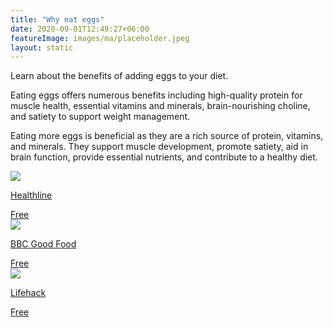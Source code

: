 ```yaml
---
title: "Why eat eggs"
date: 2020-09-01T12:49:27+06:00
featureImage: images/ma/placeholder.jpeg
layout: static
---
```


Learn about the benefits of adding eggs to your diet.

Eating eggs offers numerous benefits including high-quality protein for muscle health, essential vitamins and minerals, brain-nourishing choline, and satiety to support weight management.

Eating more eggs is beneficial as they are a rich source of protein, vitamins, and minerals. They support muscle development, promote satiety, aid in brain function, provide essential nutrients, and contribute to a healthy diet.

<a class="ma-link" href="https://www.healthline.com/nutrition/proven-health-benefits-of-eggs#TOC_TITLE_HDR_2"><div class="ma-card ma-card-Health"><div class="ma-icon"><img src ="/images/icon-check.png"/></div><div class="ma-name"><p>Healthline</p></div><div class="ma-paid-text"><span>Free</span></div></div></a><a class="ma-link" href="https://www.bbcgoodfood.com/recipes/collection/egg-recipes"><div class="ma-card ma-card-Health"><div class="ma-icon"><img src ="/images/icon-check.png"/></div><div class="ma-name"><p>BBC Good Food</p></div><div class="ma-paid-text"><span>Free</span></div></div></a><a class="ma-link" href="https://www.lifehack.org/articles/lifestyle/7-reasons-you-should-eat-eggs-for-breakfast.html"><div class="ma-card ma-card-Health"><div class="ma-icon"><img src ="/images/icon-check.png"/></div><div class="ma-name"><p>Lifehack</p></div><div class="ma-paid-text"><span>Free</span></div></div></a>  

<br/><br/>






